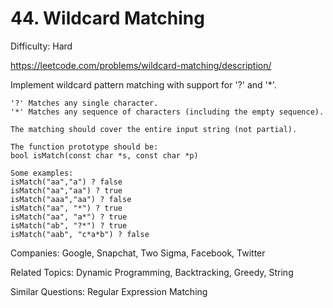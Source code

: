 # 44. Wildcard Matching

Difficulty: Hard

https://leetcode.com/problems/wildcard-matching/description/

Implement wildcard pattern matching with support for '?' and '*'.
```
'?' Matches any single character.
'*' Matches any sequence of characters (including the empty sequence).

The matching should cover the entire input string (not partial).

The function prototype should be:
bool isMatch(const char *s, const char *p)

Some examples:
isMatch("aa","a") ? false
isMatch("aa","aa") ? true
isMatch("aaa","aa") ? false
isMatch("aa", "*") ? true
isMatch("aa", "a*") ? true
isMatch("ab", "?*") ? true
isMatch("aab", "c*a*b") ? false
```

Companies: Google, Snapchat, Two Sigma, Facebook, Twitter

Related Topics: Dynamic Programming, Backtracking, Greedy, String

Similar Questions: Regular Expression Matching
